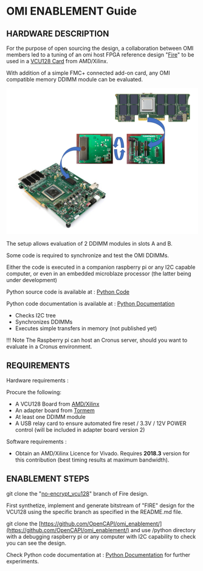 # OMI ENABLEMENT Guide

## HARDWARE DESCRIPTION

For the purpose of open sourcing the design, a collaboration between OMI members led to a tuning of an omi host FPGA reference design "[Fire](../fire/)" to be used in a [VCU128 Card] from AMD/Xilinx.

[VCU128 Card]: https://www.xilinx.com/products/boards-and-kits/vcu128.htmlhttps://www.xilinx.com/products/boards-and-kits/vcu128.html

With addition of a simple FMC+ connected add-on card, any OMI compatible memory DDIMM module can be evaluated.

![vcu_tormem_setup](../pictures/vcu_tormem_setup.PNG)

The setup allows evaluation of 2 DDIMM modules in slots A and B.

Some code is required to synchronize and test the OMI DDIMMs.

Either the code is executed in a companion raspberry pi or any I2C capable computer, or even in an embedded microblaze processor (the latter being under development)

Python source code is available at : [Python Code]

[Python Code]:https://github.com/OpenCAPI/omi_enablement/tree/main/python

Python code documentation is available at : [Python Documentation]

[Python Documentation]:../python

- Checks I2C tree
- Synchronizes DDIMMs
- Executes simple transfers in memory (not published yet)

!!! Note    The Raspberry pi can host an Cronus server, should you want to evaluate in a Cronus environment.

## REQUIREMENTS

Hardware requirements :

Procure the following:

- A VCU128 Board from [AMD/Xilinx](https://www.xilinx.com/)
- An adapter board from [Tormem](https://www.tormem.com/)
- At least one DDIMM module
- A USB relay card to ensure automated fire reset / 3.3V / 12V POWER control (will be included in adapter board version 2)

Software requirements : 

- Obtain an AMD/Xilinx Licence for Vivado. Requires **2018.3** version for this contribution (best timing results at maximum bandwidth). 

## ENABLEMENT STEPS

git clone the "[no-encrypt_vcu128](https://github.com/acastellane/omi_host_fire/tree/no_encrypt_vcu128)" branch of Fire design. 

First synthetize, implement and generate bitstream of "FIRE" design for the VCU128 using the specific branch as specified in the README.md file.

git clone the [https://github.com/OpenCAPI/omi_enablement/](https://github.com/OpenCAPI/omi_enablement/) and use /python directory with a debugging raspberry pi or any computer with I2C capability to check you can see the design.

Check Python code documentation at : [Python Documentation] for further experiments.

[Python Documentation]:../python